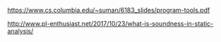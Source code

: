 <https://www.cs.columbia.edu/~suman/6183_slides/program-tools.pdf>

<http://www.pl-enthusiast.net/2017/10/23/what-is-soundness-in-static-analysis/>

